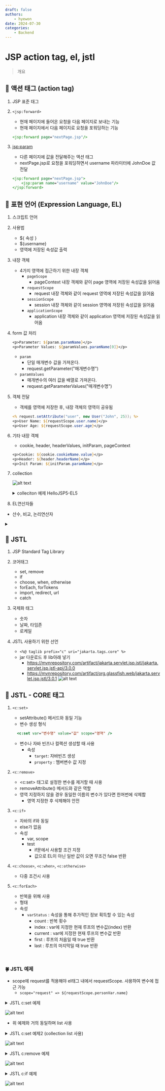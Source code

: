 ```yaml
---
draft: false
authors:
    - hyewon
date: 2024-07-30
categories:
    - Backend
---
```


# JSP action tag, el, jstl

<!-- more -->

> 개요

## 📌 액션 태그 (action tag)

1.  JSP 표준 태그
2.  `<jsp:forward>`

    -   현재 페이지에 들어온 요청을 다음 페이지로 보내는 기능
    -   현재 페이지에서 다음 페이지로 요청을 포워딩하는 기능

    ```jsp
    <jsp:forward page="nextPage.jsp"/>
    ```

3.  <jsp:param>
    -   다른 페이지에 값을 전달해주는 액션 태그
    -   nextPage.jsp로 요청을 포워딩하면서 username 파라미터에 JohnDoe 값 전달
    ```jsp
    <jsp:forward page="nextPage.jsp">
        <jsp:param name="username" value="JohnDoe"/>
    </jsp:forward>
    ```

## 📌 표현 언어 (Expression Language, EL)

1.  스크립트 언어
2.  사용법

    -   ${ 속성 }
    -   ${username}
    -   영역에 저장된 속성값 출력

3.  내장 객체
    -   4가지 영역에 접근하기 위한 내장 객체
        -   `pageScope`
            -   pageContext 내장 객체와 같이 page 영역에 저장된 속성값을 읽어옴
        -   `requestScope`
            -   request 내장 객체와 같이 request 영역에 저장된 속성값을 읽어옴
        -   `sessionScope`
            -   session 내장 객체와 같이 session 영역에 저장된 속성값을 읽어옴
        -   `applicationScope`
            -   application 내장 객체와 같이 application 영역에 저장된 속성값을 읽어옴
4.  form 값 처리

    ```jsp
    <p>Parameter: ${param.paramName}</p>
    <p>Parameter Values: ${paramValues.paramName[0]}</p>
    ```

    -   `param`
        -   단일 매개변수 값을 가져온다.
        -   request.getParameter("매개변수명")
    -   `paramValues`
        -   매개변수의 여러 값을 배열로 가져온다.
        -   request.getParameterValues("매개변수명")

5.  객체 전달

    -   객체를 영역에 저장한 후, 내장 객체의 영역이 공유됨

    ```jsp
    <% request.setAttribute("user", new User("John", 25)); %>
    <p>User Name: ${requestScope.user.name}</p>
    <p>User Age: ${requestScope.user.age}</p>
    ```

6.  기타 내장 객체

    -   cookie, header, headerValues, initParam, pageContext

    ```jsp
    <p>Cookie: ${cookie.cookieName.value}</p>
    <p>Header: ${header.headerName}</p>
    <p>Init Param: ${initParam.paramName}</p>
    ```

7.  collection

    ![alt text](img/image.png)

    <details>
    <summary>colleciton 예제  HelloJSP5-EL5</summary>

    ```java
    package kr.co.kosta.el;

    public class PersonDTO {
        private String name;
        private int age;

        public PersonDTO() {
            //super();
        }

        public PersonDTO(String name, int age) {
            //super();
            this.name = name;
            this.age = age;
        }

        public String getName() {
            return name;
        }

        public void setName(String name) {
            this.name = name;
        }

        public int getAge() {
            return age;
        }

        public void setAge(int age) {
            this.age = age;
        }
    }

    ```

    ```jsp
    <%@page import="java.util.HashMap"%>
    <%@page import="javax.print.attribute.HashAttributeSet"%>
    <%@page import="java.util.logging.Handler"%>
    <%@page import="java.util.Map"%>
    <%@page import="kr.co.kosta.el.PersonDTO"%>
    <%@page import="java.util.List"%>
    <%@page import="java.util.ArrayList"%>
    <%@page import="kr.co.kosta.util.CookieManager"%>
    <%@ page language="java" contentType="text/html; charset=UTF-8"
        pageEncoding="UTF-8"%>
    <%
    List<Object> list = new ArrayList<>();
    list.add("홍길동");
    list.add(new PersonDTO("이방원", 70));

    pageContext.setAttribute("person", list);

    Map<String, String> map = new HashMap<>();
    map.put("세종", "훈민정음");
    map.put("태종", "왕권");
    map.put("moon", "국방 강화");
    pageContext.setAttribute("king", map);
    %>
    <!DOCTYPE html>
    <html>
    <head>
    <meta charset="UTF-8">
    <title>Insert title here</title>
    </head>
    <body>

        <ul>
            <li>0번째 요소: ${person[0]}</li>
            <li>1번째 요소: ${person[1].name}, ${person[1].age}</li>
        </ul>

        <ul>
            <li>0번째 요소: ${king["세종"]}, ${king['태종']}, ${king.moon}</li>
            <li>1번째 요소: ${king["세종"]}, ${king['태종']}, ${king.moon}</li>
        </ul>

    </body>
    </html>

    ```

    </details>

8.  EL연산자들

-   산수, 비교, 논리연산자

<details>
<summary></summary>
```java
```

```jsp

```

</details>

## 📌 JSTL

1. JSP Standard Tag Library
2. 코어태그

    - set, remove
    - if
    - choose, when, otherwise
    - forEach, forTokens
    - import, redirect, url
    - catch

3. 국제화 태그

    - 숫자
    - 날짜, 타임존
    - 로케일

4. JSTL 사용하기 위한 선언

    - `<%@ taglib prefix="c" uri="jakarta.tags.core" %>`
    - jar 다운로드 후 lib아래 넣기
        - https://mvnrepository.com/artifact/jakarta.servlet.jsp.jstl/jakarta.servlet.jsp.jstl-api/3.0.0
        - https://mvnrepository.com/artifact/org.glassfish.web/jakarta.servlet.jsp.jstl/3.0.1
          ![alt text](img/image16.png)

## 📌 JSTL - CORE 태그

1. `<c:set>`

    - setAttribute() 메서드와 동일 기능
    - 변수 생성 형식

    ```jsp
      <c:set var="변수명" value="값" scope="영역" />
    ```

    - 변수나 자바 빈즈나 컬랙션 생성할 때 사용
        - 속성
            - `target`: 자바빈즈 생성
            - `property` : 멤버변수 값 지정

2. `<c:remove>`

    - <c:set> 태그로 설정한 변수를 제거할 때 사용
    - removeAttribute() 메서드와 같은 역할
    - 영역 지정하지 않을 경우 동일한 이름의 변수가 있다면 한꺼번에 삭제함
        - 영역 지정한 후 삭제해야 안전

3. `<c:if>`

    - 자바의 if와 동일
    - else가 없음
    - 속성
        - var, scope
        - test
            - if문에서 사용할 조건 지정
            - 값으로 EL이 아닌 일반 값이 오면 무조건 false 반환

4. `<c:choose>`, `<c:when>`, `<c:otherwise>`

    - 다중 조건시 사용

5. `<c:forEach>`

    - 반복을 위해 사용
    - 형태
    - 속성
        - `varStatus` : 속성을 통해 추가적인 정보 획득할 수 있는 속성
            - count : 반복 횟수
            - index : var에 지정한 현재 루프의 변수값(index) 반환
            - current : var에 지정한 현재 루프의 변수값 반환
            - first : 루프의 처음일 때 true 반환
            - last : 루프의 마지막일 때 true 반환

<br />

### 🍀 JSTL 예제

-   scope에 request를 적용해야 el태그 내에서 requestScope. 사용하여 변수에 접근 가능
    -   `scope="request" => ${requestScope.personVar.name}`

<details>
<summary>JSTL c:set 예제</summary>
```java
```

```jsp
<%@page import="kr.co.kosta.el.PersonDTO"%>
<%@page import="java.util.Date"%>
<%@ page language="java" contentType="text/html; charset=UTF-8"
	pageEncoding="UTF-8"%>
<%@ taglib prefix="c" uri="jakarta.tags.core"%>
<!DOCTYPE html>
<html>
<head>
<meta charset="UTF-8">
<title>Insert title here</title>
</head>
<body>
	<c:set var="directVar" value = "100" />
	<c:set var="elVar" value = "${ directVar mod 5 } " />
	<c:set var="datavar" value="<%= new Date() %>" />
	<ul>
		<li>${pageScope.directVar}</li>
		<li>${elVar}</li>
		<li>${datavar}</li>
	</ul>

	<!-- 자바 빈즈 생성 : scope 사용 -->
	<c:set var="psersonVar" value= '<%= new PersonDTO("이성계", 50) %>' scope="request"/>
	<ul>
		<li>이름: ${requestScope.psersonVar.name}</li>
	</ul>

    <!-- 자바 빈즈 생성2 : property 사용 -->
	<c:set var="psersonVar2" value= "<%= new PersonDTO() %>" scope="request"/>
	<c:set target="${psersonVar2}" property="name" value="하륜" />
	<c:set target="${psersonVar2}" property="age" value="60" />
	<ul>
		<li>이름: ${psersonVar2.name}</li>
		<li>이름: ${psersonVar2.age}</li>
	</ul>

</body>
</html>
```

</details>

![alt text](img/image14.png)

-   위 예제와 거의 동일하며 list 사용

<details>
<summary>JSTL c:set 예제2 (collection list 사용)</summary>

```jsp
<%@page import="kr.co.kosta.el.PersonDTO"%>
<%@page import="java.util.ArrayList"%>
<%@ page language="java" contentType="text/html; charset=UTF-8"
	pageEncoding="UTF-8"%>
<%@ taglib prefix="c" uri="jakarta.tags.core"%>
<%
ArrayList<PersonDTO> list = new ArrayList<>();
list.add(new PersonDTO("김김", 50));
list.add(new PersonDTO("박박", 60));
%>
<!DOCTYPE html>
<html>
<head>
<meta charset="UTF-8">
<title>Insert title here</title>
</head>
<body>

<c:set var="personlist" value="<%= list %>" scope="request" />
<ul>
<li>이름 :  ${requestScope.personlist[0].name}</li>
<li>나이 :  ${requestScope.personlist[0].age}</li>
<li>이름 :  ${personlist[1].name}</li>
<li>나이 :  ${personlist[1].age}</li>
</ul>

</body>
</html>
```

</details>

![alt text](img/image15.png)

<details>
<summary>JSTL c:remove 예제</summary>

```jsp
<%@ page language="java" contentType="text/html; charset=UTF-8"
    pageEncoding="UTF-8"%>
<%@ taglib prefix="c" uri="jakarta.tags.core"%>

<c:set var="scoreVar" value="변수값이 Page 영역에 저장됨" scope="page"/>
<c:set var="scoreVar" value="변수값이 Request 영역에 저장됨" scope="request"/>
<c:set var="scoreVar" value="변수값이 Session 영역에 저장됨" scope="session"/>
<c:set var="scoreVar" value="변수값이 Application 영역에 저장됨" scope="application"/>

<!DOCTYPE html>
<html>
<head>
<meta charset="UTF-8">
<title>Insert title here</title>
</head>
<body>
	<ul>
		<li>${scoreVar}</li>
		<li>${requestScope.scoreVar}</li>
		<li>${sessionScope.scoreVar}</li>
		<li>${applicationScope.scoreVar}</li>
	</ul>

	<br />
	<c:remove var="scoreVar" scope="session"/>
	<ul>
		<li>${scoreVar}</li>
		<li>${requestScope.scoreVar}</li>
		<li>${sessionScope.scoreVar}</li>
		<li>${applicationScope.scoreVar}</li>
	</ul>
</body>
</html>
```

</details>

![alt text](img/image17.png)

<details>
<summary>JSTL c:if 예제</summary>

```jsp
<%@ page language="java" contentType="text/html; charset=UTF-8"
    pageEncoding="UTF-8"%>
<%@ taglib prefix="c" uri="jakarta.tags.core"%>

<!DOCTYPE html>
<html>
<head>
<meta charset="UTF-8">
<title>Insert title here</title>
</head>
<body>
	<c:set var="number" value="100"/>
	<c:set var="string" value="jsp입니다."/>

	<c:if test="${number mod 2 eq 0 }" var="result">
	${number}는 짝수이다.
	</c:if>
	<br />
	${result }	<br /><br />


	<c:if test="100" var="result2">
	test 속성값으로 EL이 아닌 정수를 지정함
	</c:if>
	${result2 } <br /><br />

	<c:if test="true" var="result3">
	test 속성값으로 일반 값으로 true 사용 하면 true (예외적인 경우)
	</c:if>
	${result3 } <br /><br />

	<c:if test="TRUE" var="result4">
	test 속성값으로 일반 값으로 true 사용 하면 true (예외적인 경우)
	</c:if>
	${result4 } <br /><br />


</body>
</html>
```

</details>

![alt text](img/image18.png)
